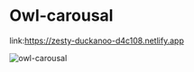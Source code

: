 # Owl-carousal
link:https://zesty-duckanoo-d4c108.netlify.app

![owl-carousal](https://user-images.githubusercontent.com/111562051/215334834-8acac503-a8d5-402d-938f-00dc0a79fac0.png)
